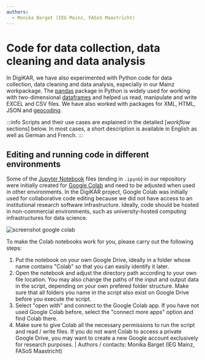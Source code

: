 ```yaml
---
authors:
  - Monika Barget (IEG Mainz, FASoS Maastricht)
---
```


# Code for data collection, data cleaning and data analysis

In DigiKAR, we have also experimented with Python code for data collection, data cleaning and data analysis, especially in our Mainz workpackage. The [pandas](https://pandas.pydata.org/) package in Python is widely used for working with two-dimensional [dataframes](https://www.databricks.com/glossary/what-are-dataframes) and helped us read, manipulate and write EXCEL and CSV files. We have also worked with packages for XML, HTML, JSON and [geocoding](https://monikabarget.github.io/GeoHumTutorials/).

:::info
Scripts and their use cases are explained in the detailed [*workflow* sections] below. In most cases, a short description is available in English as well as German and French.
:::

## Editing and running code in different environments

Some of the [Jupyter Notebook](https://jupyter.org/) files (ending in `.ipynb`) in our repository were initially created for [Google Colab](https://colab.google/) and need to be adjusted when used in other environments. In the DigiKAR project, Google Colab was initially used for collaborative code editing because we did not have access to an institutional research software infrastructure. Ideally, code should be hosted in non-commercial environments, such as university-hosted computing infrastructures for data science.

![screenshot google colab](https://github.com/ieg-dhr/DigiKAR/assets/38257338/72173520-9cf1-4dc7-be6e-4f8b25ee97b8)

To make the Colab notebooks work for you, please carry out the following steps:

1. Put the notebook on your own Google Drive, ideally in a folder whose name contains "Colab" so that you can easily identify it later.
2. Open the notebook and adjust the directory path according to your own file location. You may also change the paths of the input and output data in the script, depending on your own prefered folder structure. Make sure that all folders you name in the script also exist on Google Drive before you execute the script.
3. Select "open with" and connect to the Google Colab app. If you have not used Google Colab before, select the "connect more apps" option and find Colab there.
4. Make sure to give Colab all the necessary permissions to run the script and read / write files. If you do not want Colab to access a private Google Drive, you may want to create a new Google account exclusively for research purposes.                                                   |
Authors / contacts: Monika Barget (IEG Mainz, FASoS Maastricht)
